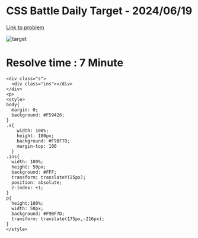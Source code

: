 # CSS Battle Daily Target - 2024/06/19

[Link to problem](https://cssbattle.dev/play/oXHWuJP1uyAlP66lqvFq)

![target](https://firebasestorage.googleapis.com/v0/b/cssbattleapp.appspot.com/o/user%2Fummd3POvEDfFyeFvVdOMG3OOrwE2%2Ftargets%2Ftarget_UeTVeZF.png?alt=media)

# Resolve time : 7 Minute

```
<div class="s">
  <div class="ins"></div>
</div>
<p>
<style>
body{
  margin: 0;
  background: #F59426;
}
.s{
    width: 100%;
    height: 100px;
    background: #F9BF7D;
    margin-top: 100
  }
.ins{
  width: 100%;
  height: 50px;
  background: #FFF;
  transform: translateY(25px);
  position: absolute;
  z-index: +1;
}
p{
  height:100%;
  width: 50px;
  background: #F9BF7D;
  transform: translate(175px,-216px);
}
</style>

```